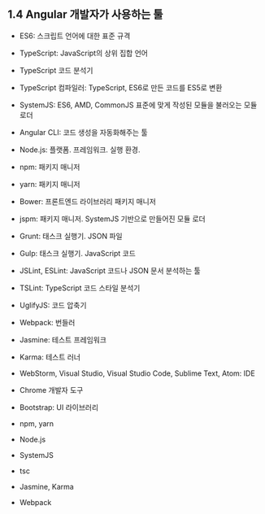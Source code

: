 ## 1.4 Angular 개발자가 사용하는 툴

- ES6: 스크립트 언어에 대한 표준 규격
- TypeScript: JavaScript의 상위 집합 언어
- TypeScript 코드 분석기
- TypeScript 컴파일러: TypeScript, ES6로 만든 코드를 ES5로 변환
- SystemJS: ES6, AMD, CommonJS 표준에 맞게 작성된 모듈을 불러오는 모듈 로더
- Angular CLI: 코드 생성을 자동화해주는 툴
- Node.js: 플랫폼. 프레임워크. 실행 환경.
- npm: 패키지 매니저
- yarn: 패키지 매니저
- Bower: 프론트엔드 라이브러리 패키지 매니저
- jspm: 패키지 매니저. SystemJS 기반으로 만들어진 모듈 로더
- Grunt: 태스크 실행기. JSON 파일
- Gulp: 태스크 실행기. JavaScript 코드
- JSLint, ESLint: JavaScript 코드나 JSON 문서 분석하는 툴
- TSLint: TypeScript 코드 스타일 분석기
- UglifyJS: 코드 압축기
- Webpack: 번들러
- Jasmine: 테스트 프레임워크
- Karma: 테스트 러너
- WebStorm, Visual Studio, Visual Studio Code, Sublime Text, Atom: IDE
- Chrome 개발자 도구
- Bootstrap: UI 라이브러리

- npm, yarn
- Node.js
- SystemJS
- tsc
- Jasmine, Karma
- Webpack
